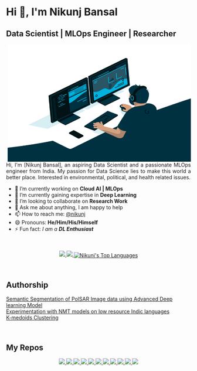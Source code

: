 <!--
**Nikunjbansal99/Nikunjbansal99** is a ✨ _special_ ✨ repository because its `README.md` (this file) appears on your GitHub profile.

Here are some ideas to get you started:

- 🔭 I’m currently working on ...
- 🌱 I’m currently learning ...
- 👯 I’m looking to collaborate on ...
- 🤔 I’m looking for help with ...
- 💬 Ask me about ...
- 📫 How to reach me: ...
- 😄 Pronouns: ...
- ⚡ Fun fact: ...
-->
# Hi 👋, I'm Nikunj Bansal

## **Data Scientist | MLOps Engineer | Researcher**
  
  <img align="right" alt="GIF" src="https://github.com/Nikunjbansal99/Nikunjbansal99/blob/main/code.gif?raw=true" width="500" height="320" />
  
<p align="justify">
Hi, I'm [Nikunj Bansal], an aspiring Data Scientist and a passionate MLOps engineer from India. My passion for Data Science lies to make this world a better place. Interested in environmental, political, and health related issues.
</p>
<!--I am also an open-source enthusiast and maintainer. I learned a lot from the open-source community and I love how collaboration and knowledge sharing happened through open-source.-->

- 🔭 I’m currently working on **Cloud AI | MLOps**
- 🌱 I’m currently gaining expertise in **Deep Learning**
- 👯 I’m looking to collaborate on **Research Work** 
- 💬 Ask me about anything, I am happy to help
- 📫 How to reach me: [@nikunj](https://linktr.ee/nikunjbansal99)
- 😄 Pronouns: **He/Him/His/Himself**
- ⚡ Fun fact: *I am a **DL Enthusiast***

<br>

<p align="center">
    
  <a href="https://github.com/Nikunjbansal99/Nikunjbansal99">
   <img width="48%" src="https://github-readme-stats.vercel.app/api?username=Nikunjbansal99&theme=midnight-purple&show_icons=true" />
   <img width="48%" src="https://github-readme-streak-stats.herokuapp.com/?user=Nikunjbansal99&theme=midnight-purple" />
   <img align="center" src="https://github-readme-stats.vercel.app/api/top-langs/?username=Nikunjbansal99&hide=Jupyter%20Notebook&theme=midnight-purple" alt="Nikunj's Top Languages" />
  </a>
</p>

<br>

## **Authorship**

<p align="left">
   <a href="https://www.nature.com/articles/s41598-021-94422-y">Semantic Segmentation of PolSAR Image data using Advanced Deep learning Model</a><br>
   <a href="https://ieeexplore.ieee.org/document/9702577/">Experimentation with NMT models on low resource Indic languages</a><br>
   <a href="https://iq.opengenus.org/k-medoids-clustering/">K-medoids Clustering</a>
</p>

<br>

## **My Repos**

<p align="center">
  <a href="https://github.com/Nikunjbansal99/SentimentAnalysisOnCoronaTweets">
   <img width="48%" src="https://github-readme-stats.vercel.app/api/pin/?username=Nikunjbansal99&theme=midnight-purple&repo=SentimentAnalysisOnCoronaTweets" />
  </a>
  <a href="https://github.com/Nikunjbansal99/Data-Science-Capstone">
   <img width="48%" src="https://github-readme-stats.vercel.app/api/pin/?username=Nikunjbansal99&theme=midnight-purple&repo=Data-Science-Capstone" />
  </a>
  <a href="https://github.com/Nikunjbansal99/DetectingCOVID-19withChestXRay">
   <img width="48%" src="https://github-readme-stats.vercel.app/api/pin/?username=Nikunjbansal99&theme=midnight-purple&repo=DetectingCOVID-19withChestXRay" />
  </a>
  <a href="https://github.com/Nikunjbansal99/VISUALGO">
   <img width="48%" src="https://github-readme-stats.vercel.app/api/pin/?username=Nikunjbansal99&theme=midnight-purple&repo=VISUALGO" />
  </a>
  <a href="https://github.com/Nikunjbansal99/AsteroidDiameterPrediction">
   <img width="48%" src="https://github-readme-stats.vercel.app/api/pin/?username=Nikunjbansal99&theme=midnight-purple&repo=AsteroidDiameterPrediction" />
  </a>
  <a href="https://github.com/Nikunjbansal99/AWS-Practicals">
   <img width="48%" src="https://github-readme-stats.vercel.app/api/pin/?username=Nikunjbansal99&theme=midnight-purple&repo=AWS-Practicals" />
  </a>
  <a href="https://github.com/Nikunjbansal99/CovidAI-App">
   <img width="48%" src="https://github-readme-stats.vercel.app/api/pin/?username=Nikunjbansal99&theme=midnight-purple&repo=CovidAI-App" />
  </a>
  <a href="https://github.com/Nikunjbansal99/DVC_testing">
   <img width="48%" src="https://github-readme-stats.vercel.app/api/pin/?username=Nikunjbansal99&theme=midnight-purple&repo=DVC_testing" />
  </a>
  <a href="https://github.com/Nikunjbansal99/GenderRecognition">
   <img width="48%" src="https://github-readme-stats.vercel.app/api/pin/?username=Nikunjbansal99&theme=midnight-purple&repo=GenderRecognition" />
  </a>
  <a href="https://github.com/Nikunjbansal99/MNISTClassification">
   <img width="48%" src="https://github-readme-stats.vercel.app/api/pin/?username=Nikunjbansal99&theme=midnight-purple&repo=MNISTClassification" />
  </a>
  <a href="https://github.com/Nikunjbansal99/ClusteringNIPSConferencePapers1987-2015">
   <img width="48%" src="https://github-readme-stats.vercel.app/api/pin/?username=Nikunjbansal99&theme=midnight-purple&repo=ClusteringNIPSConferencePapers1987-2015" />
  </a>
</p>

